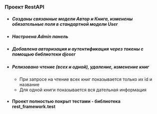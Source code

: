 <h3>Проект RestAPI</h3>
<ul>
    <li><h5>Созданы связанные модели Автор и Книга, изменены обязательные поля в стандартной модели User</h5></li>
    <li><h5>Настроена Admin панель</h5></li>
    <li><h5>Добавлена авторизация и аутентификация через токены с помощью библиотеки djoser</h5></li>
    <li><h5>Релизовано чтение (всех и одной), удаление, изменение книг</h5></li>
    <ul>
        <li>При запросе на чтение всех книг показывается только их id и название</li>
        <li>Для одной книги показывается вся дательная информация</li>
    </ul>
    <li><h4>Проект полностью покрыт тестами - библиотека rest_framework.test</h4></li>
</ul>

